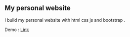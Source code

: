 <h2>My personal website</h2>
<p>I build my personal website with html css js and bootstrap .</p>
<p>Demo : 
  <a href="aliakbarnazemi.github.io" target="_blank">Link</a>
</p>
